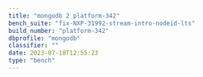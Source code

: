 ```yaml
---
title: "mongodb 2 platform-342"
bench_suite: "fix-NXP-31992-stream-intro-nodeid-lts"
build_number: "platform-342"
dbprofile: "mongodb"
classifier: ""
date: 2023-07-18T12:55:23
type: "bench"
---
```

